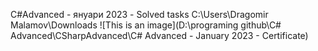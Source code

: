 C#Advanced - януари 2023 - Solved tasks
C:\Users\Dragomir Malamov\Downloads
![This is an image](D:\programing github\C# Advanced\CSharpAdvanced\C# Advanced - January 2023 - Certificate)
